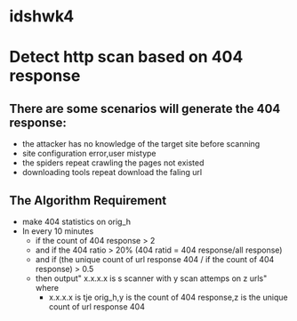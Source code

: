 # idshwk4
# Detect http scan based on 404 response
## There are some scenarios will generate the 404 response:
+ the attacker has no  knowledge of the target site before scanning
+ site configuration error,user mistype
+ the spiders repeat crawling the pages not existed
+ downloading tools repeat download the faling url
## The Algorithm Requirement
+ make 404 statistics on orig_h
+ In every 10 minutes
  + if the count of 404 response > 2
  + and if the 404 ratio > 20% (404 ratid = 404 response/all response)
  + and if (the unique count of url response 404 / if the count of 404 response) > 0.5
  + then output" x.x.x.x is s scanner with y scan attemps on z urls" where
    + x.x.x.x is tje orig_h,y is the count of 404 response,z is the unique count of url response 404 
